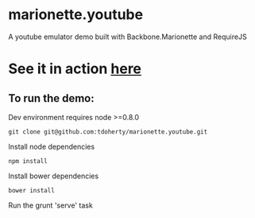 marionette.youtube
==================

A youtube emulator demo built with Backbone.Marionette and RequireJS

# See it in action [here](http://tdoherty.github.io/marionette.youtube)

## To run the demo:

Dev environment requires node >=0.8.0

```shell
git clone git@github.com:tdoherty/marionette.youtube.git
```

Install node dependencies

```shell
npm install
```

Install bower dependencies

```shell
bower install
```

Run the grunt 'serve' task



